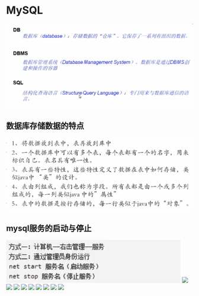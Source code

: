 # MySQL
![](pictures/_20190928181331.png)
## 数据库存储数据的特点
![](pictures/_20190928182507.png)
## mysql服务的启动与停止
![](pictures/_20190928185116.png)
![](pictures/)
![](pictures/)
![](pictures/)
![](pictures/)
![](pictures/)
![](pictures/)
![](pictures/)
![](pictures/)
![](pictures/)
